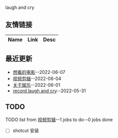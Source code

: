 
laugh and cry 
## 友情链接
| Name | Link | Desc | 
 | ---- | ---- | ---- |
## 最近更新
- [想看的电影](https://github.com/xingzhuimeteorite/recordlife/issues/5)--2022-06-07
- [视频剪辑](https://github.com/xingzhuimeteorite/recordlife/issues/4)--2022-06-04
- [关于娱乐](https://github.com/xingzhuimeteorite/recordlife/issues/2)--2022-06-01
- [record laugh and cry](https://github.com/xingzhuimeteorite/recordlife/issues/1)--2022-05-31
## TODO
TODO list from [视频剪辑](https://github.com/xingzhuimeteorite/recordlife/issues/4)--1 jobs to do--0 jobs done
- [ ] shotcut 安装

